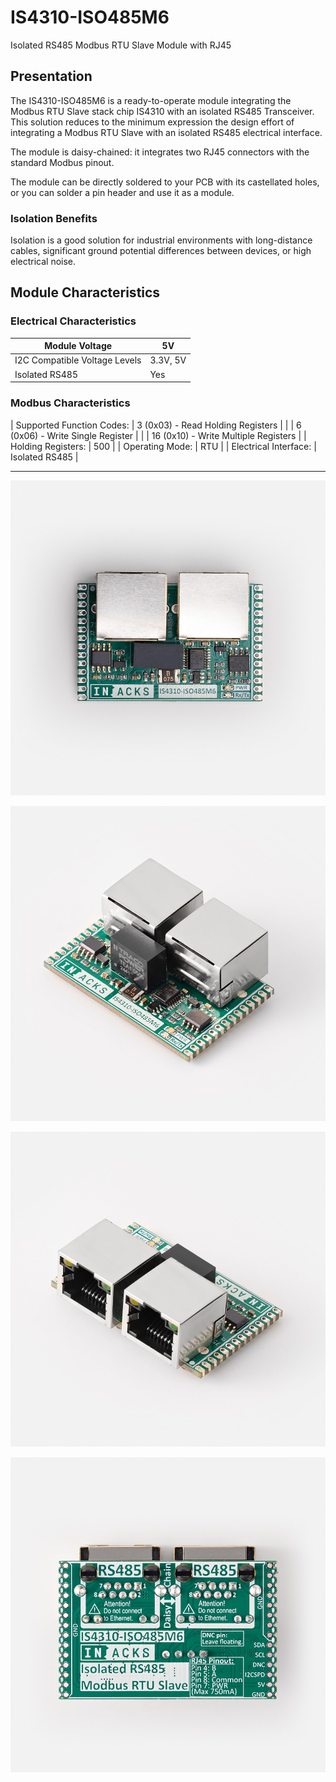 # IS4310-ISO485M6
Isolated RS485 Modbus RTU Slave Module with RJ45

## Presentation
The IS4310-ISO485M6 is a ready-to-operate module integrating the Modbus RTU Slave stack chip IS4310 with an isolated RS485 Transceiver. This solution reduces to the minimum expression the design effort of integrating a Modbus RTU Slave with an isolated RS485 electrical interface.

The module is daisy-chained: it integrates two RJ45 connectors with the standard Modbus pinout.

The module can be directly soldered to your PCB with its castellated holes, or you can solder a pin header and use it as a module.

### Isolation Benefits
Isolation is a good solution for industrial environments with long-distance cables, significant ground potential differences between devices, or high electrical noise.

## Module Characteristics

### Electrical Characteristics
| Module Voltage                 | 5V        |
|--------------------------------|-----------|
| I2C Compatible Voltage Levels  | 3.3V, 5V  |
| Isolated RS485                 | Yes       |

### Modbus Characteristics
| Supported Function Codes:      | 3 (0x03) - Read Holding Registers           |
|                                | 6 (0x06) - Write Single Register            |
|                                | 16 (0x10) - Write Multiple Registers        |
| Holding Registers:             | 500       |
| Operating Mode:                | RTU       |
| Electrical Interface:          | Isolated RS485 |

---

![image](IS4310-ISO485M6%20(1).jpg)

![image](IS4310-ISO485M6%20(2).jpg)

![image](IS4310-ISO485M6%20(3).jpg)

![image](IS4310-ISO485M6%20(4).jpg)

